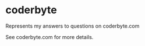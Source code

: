 # coderbyte
Represents my answers to questions on coderbyte.com

See coderbyte.com for more details.
